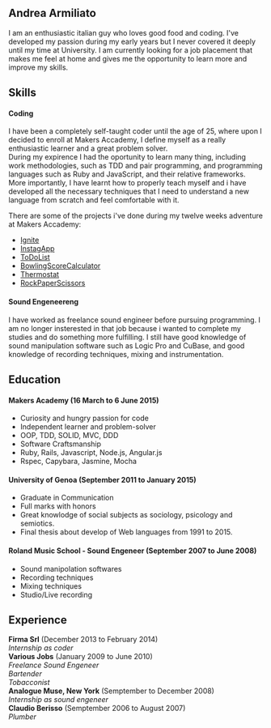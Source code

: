 ## Andrea Armiliato

I am an enthusiastic italian guy who loves good food and coding. I've developed my passion during my early years but I never covered it deeply until my time at University. I am currently looking for a job placement that makes me feel at home and gives me the opportunity to learn more and improve my skills.

## Skills

#### Coding

I have been a completely self-taught coder until the age of 25, where upon I decided to enroll at Makers Accademy, I define myself as a really enthusiastic learner and a great problem solver.  
During my expirence I had the oportunity to learn many thing, including work methodologies, such as TDD and pair programming, and programming languages such as Ruby and JavaScript, and their relative frameworks. More importantly, I have learnt how to properly teach myself and i have developed all the necessary techniques that I need to understand a new language from scratch and feel comfortable with it.

There are some of the projects i've done during my twelve weeks adventure at Makers Accademy:

- [Ignite](https://github.com/IgniteIt/ignite_it)
- [InstagApp](https://github.com/armi1189/instagram-challenge)
- [ToDoList](https://github.com/armi1189/todo_challenge)
- [BowlingScoreCalculator](https://github.com/armi1189/bowling-challenge)
- [Thermostat](https://github.com/armi1189/Thermostat_Interface)
- [RockPaperScissors](https://github.com/armi1189/rps-challenge)
   

#### Sound Engeneereng

I have worked as freelance sound engineer before pursuing programming. I am no longer insterested in that job because i wanted to complete my studies and do something more fulfilling.  I still have good knowledge of sound manipulation software such as Logic Pro and CuBase, and good knowledge of recording techniques, mixing and instrumentation.

  
## Education

#### Makers Academy (16 March to 6 June 2015)

- Curiosity and hungry passion for code
- Independent learner and problem-solver
- OOP, TDD, SOLID, MVC, DDD
- Software Craftsmanship
- Ruby, Rails, Javascript, Node.js, Angular.js
- Rspec, Capybara, Jasmine, Mocha

#### University of Genoa (September 2011 to January 2015)

- Graduate in Communication
- Full marks with honors
- Great knowlodge of social subjects as sociology, psicology and semiotics.
- Final thesis about develop of Web languages from 1991 to 2015.

#### Roland Music School - Sound Engeneer (September 2007 to June 2008)

- Sound manipolation softwares
- Recording techniques
- Mixing techniques
- Studio/Live recording

## Experience

**Firma Srl** (December 2013 to February 2014)  
*Internship as coder*  
**Various Jobs** (January 2009 to June 2010)  
*Freelance Sound Engeneer*  
*Bartender*  
*Tobacconist*  
**Analogue Muse, New York** (Semptember to December 2008)  
*Internship as sound engeneer*  
**Claudio Berisso** (Semptember 2006 to August 2007)  
*Plumber*  
